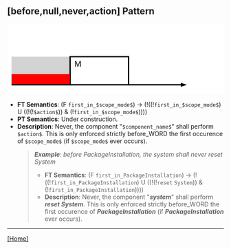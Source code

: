 ## [before,null,never,action] Pattern
![[before,null,never,action] Pattern](../../../_media/user-interface/examples/svgDiagrams/before_null_never_action.svg "[before,null,never,action] Pattern")
 * **FT Semantics**: (F `first_in_$scope_mode$`) -> (!((!`first_in_$scope_mode$`) U ((!(!`$action$`)) & (!`first_in_$scope_mode$`))))
 * **PT Semantics**: Under construction.
 * **Description**: Never, the component "`$component_name$`" shall perform `$action$`. This is only enforced strictly before_WORD the first occurence of `$scope_mode$` (if `$scope_mode$` ever occurs).
   > **_Example_**: _before PackageInstallation,  the system shall never reset System_   
   >  * **FT Semantics**: (F `first_in_PackageInstallation`) -> (!((!`first_in_PackageInstallation`) U ((!(!`reset` `System`)) & (!`first_in_PackageInstallation`))))
   >  * **Description**: Never, the component "**_system_**" shall perform **_reset System_**. This is only enforced strictly before_WORD the first occurence of **_PackageInstallation_** (if **_PackageInstallation_** ever occurs).
***
[[Home]](../semantics.md)